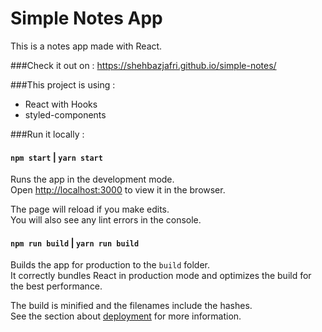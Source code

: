 # Simple Notes App

This is a notes app made with React.

###Check it out on :
https://shehbazjafri.github.io/simple-notes/

###This project is using :

- React with Hooks
- styled-components

###Run it locally :

#### `npm start` | `yarn start`

Runs the app in the development mode.<br>
Open [http://localhost:3000](http://localhost:3000) to view it in the browser.

The page will reload if you make edits.<br>
You will also see any lint errors in the console.

#### `npm run build` | `yarn run build`

Builds the app for production to the `build` folder.<br>
It correctly bundles React in production mode and optimizes the build for the best performance.

The build is minified and the filenames include the hashes.<br>
See the section about [deployment](https://facebook.github.io/create-react-app/docs/deployment) for more information.
